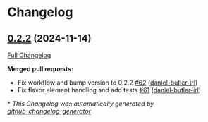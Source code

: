 # Changelog

## [0.2.2](https://github.com/daniel-butler-irl/VS_Code_Catalog_Json_Editor/tree/0.2.2) (2024-11-14)

[Full Changelog](https://github.com/daniel-butler-irl/VS_Code_Catalog_Json_Editor/compare/0.2.0...0.2.2)

**Merged pull requests:**

- Fix workflow and bump version to 0.2.2 [\#62](https://github.com/daniel-butler-irl/VS_Code_Catalog_Json_Editor/pull/62) ([daniel-butler-irl](https://github.com/daniel-butler-irl))
- Fix flavor element handling and add tests [\#61](https://github.com/daniel-butler-irl/VS_Code_Catalog_Json_Editor/pull/61) ([daniel-butler-irl](https://github.com/daniel-butler-irl))



\* *This Changelog was automatically generated by [github_changelog_generator](https://github.com/github-changelog-generator/github-changelog-generator)*
